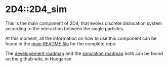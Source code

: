# 2D4::2D4_sim
This is the main component of 2D4, that evolvs discrete dislocation system according to the interaction between the single particles.

At this moment, all the information on how to use this component can be found in the [main README file](https://github.com/danieltuzes/2D4) for the complete repo.

The [developement roadmap](https://github.com/danieltuzes/2D4/wiki/2D4_sim-fejleszt%C3%A9si-tervek) and the [simulation roadmap](https://github.com/danieltuzes/2D4/wiki/DDD-futtat%C3%A1si-ki%C3%A9rt%C3%A9kel%C3%A9si-roadmap-%C3%A9s-todo) both can be found on the github wiki, in Hungarian.